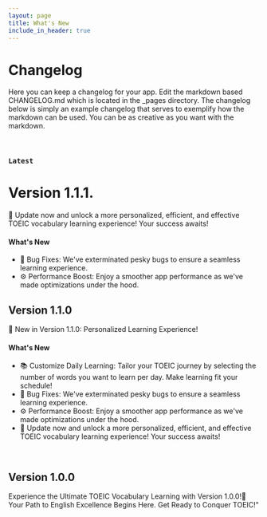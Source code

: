 ```yaml
---
layout: page
title: What's New
include_in_header: true
---
```


# Changelog
Here you can keep a changelog for your app. Edit the markdown based CHANGELOG.md which is located in the _pages directory. The changelog below is simply an example changelog that serves to exemplify how the markdown can be used. You can be as creative as you want with the markdown.

<br>

### `Latest`
# **Version 1.1.1.**

🚀 Update now and unlock a more personalized, efficient, and effective TOEIC vocabulary learning experience! Your success awaits!
#### What's New
- 🐞 Bug Fixes: We've exterminated pesky bugs to ensure a seamless learning experience.
- ⚙️ Performance Boost: Enjoy a smoother app performance as we've made optimizations under the hood.

## Version 1.1.0

🎉 New in Version 1.1.0: Personalized Learning Experience!

#### What's New

- 📚 Customize Daily Learning: Tailor your TOEIC journey by selecting the number of words you want to learn per day. Make learning fit your schedule!
- 🐞 Bug Fixes: We've exterminated pesky bugs to ensure a seamless learning experience.
- ⚙️ Performance Boost: Enjoy a smoother app performance as we've made optimizations under the hood.
- 🚀 Update now and unlock a more personalized, efficient, and effective TOEIC vocabulary learning experience! Your success awaits!

<br>

## Version 1.0.0
Experience the Ultimate TOEIC Vocabulary Learning with Version 1.0.0!🚀 Your Path to English Excellence Begins Here. Get Ready to Conquer TOEIC!"

<br>
